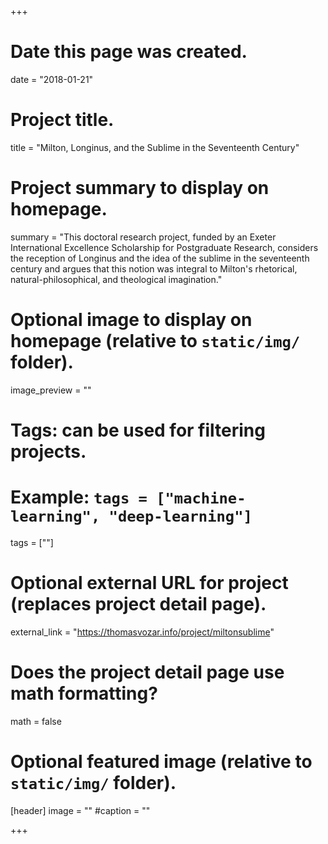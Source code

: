 +++
# Date this page was created.
date = "2018-01-21"

# Project title.
title = "Milton, Longinus, and the Sublime in the Seventeenth Century"

# Project summary to display on homepage.
summary = "This doctoral research project, funded by an Exeter International Excellence Scholarship for Postgraduate Research, considers the reception of Longinus and the idea of the sublime in the seventeenth century and argues that this notion was integral to Milton's rhetorical, natural-philosophical, and theological imagination."

# Optional image to display on homepage (relative to `static/img/` folder).
image_preview = ""

# Tags: can be used for filtering projects.
# Example: `tags = ["machine-learning", "deep-learning"]`
tags = [""]

# Optional external URL for project (replaces project detail page).
external_link = "https://thomasvozar.info/project/miltonsublime"

# Does the project detail page use math formatting?
math = false

# Optional featured image (relative to `static/img/` folder).
[header]
image = ""
#caption = ""

+++
